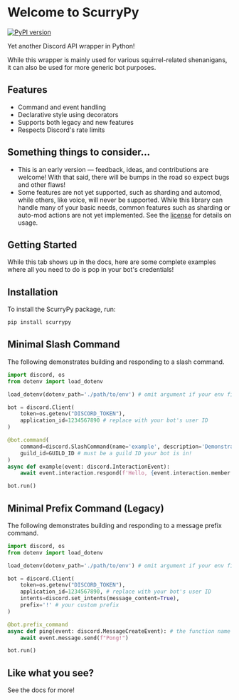 # __Welcome to ScurryPy__

[![PyPI version](https://badge.fury.io/py/scurrypy.svg)](https://badge.fury.io/py/scurrypy)

Yet another Discord API wrapper in Python!

While this wrapper is mainly used for various squirrel-related shenanigans, it can also be used for more generic bot purposes.

## Features
* Command and event handling
* Declarative style using decorators
* Supports both legacy and new features
* Respects Discord's rate limits

## Something things to consider...
* This is an early version — feedback, ideas, and contributions are welcome! With that said, there will be bumps in the road so expect bugs and other flaws!
* Some features are not yet supported, such as sharding and automod, while others, like voice, will never be supported. While this library can handle many of your basic needs, common features such as sharding or auto-mod actions are not yet implemented. See the [license](LICENSE) for details on usage.


## Getting Started
While this tab shows up in the docs, here are some complete examples where all you need to do is pop in your bot's credentials!

## Installation
To install the ScurryPy package, run:
```bash
pip install scurrypy
```

## Minimal Slash Command
The following demonstrates building and responding to a slash command.
```python
import discord, os
from dotenv import load_dotenv

load_dotenv(dotenv_path='./path/to/env') # omit argument if your env file is on the same level

bot = discord.Client(
    token=os.getenv("DISCORD_TOKEN"),
    application_id=1234567890 # replace with your bot's user ID
)

@bot.command(
    command=discord.SlashCommand(name='example', description='Demonstrate the minimal slash command!'),
    guild_id=GUILD_ID # must be a guild ID your bot is in!
)
async def example(event: discord.InteractionEvent):
    await event.interaction.respond(f'Hello, {event.interaction.member.user.username}!')

bot.run()
```

## Minimal Prefix Command (Legacy)
The following demonstrates building and responding to a message prefix command.
```python
import discord, os
from dotenv import load_dotenv

load_dotenv(dotenv_path='./path/to/env') # omit argument if your env file is on the same level

bot = discord.Client(
    token=os.getenv("DISCORD_TOKEN"),
    application_id=1234567890, # replace with your bot's user ID
    intents=discord.set_intents(message_content=True),
    prefix='!' # your custom prefix
)

@bot.prefix_command
async def ping(event: discord.MessageCreateEvent): # the function name is the name of the command!
    await event.message.send(f"Pong!")

bot.run()
```

## Like what you see?
See the docs for more!
